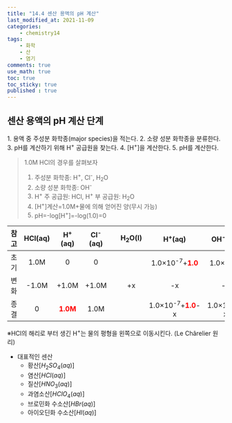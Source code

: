 ```yaml
---
title: "14.4 센산 용액의 pH 계산"
last_modified_at: 2021-11-09
categories:
    - chemistry14
tags:
    - 화학
    - 산
    - 염기
comments: true
use_math: true
toc: true
toc_sticky: true
published : true
---
```


<h2>센산 용액의 pH 계산 단계</h2>
1. 용액 중 주성분 화학종(major species)을 적는다.
2. 소량 성분 화학종을 분류한다.
3. pH를 계산하기 위해 H<sup>+</sup> 공급원을 찾는다.
4. [H<sup>+</sup>]을 계산한다.
5. pH를 계산한다.

> 1.0M HCl의 경우를 살펴보자
> 1. 주성분 화학종: H<sup>+</sup>, Cl<sup>-</sup>, H<sub>2</sub>O
> 2. 소량 성분 화학종: OH<sup>-</sup>
> 3. H<sup>+</sup> 주 공급원: HCl, H<sup>+</sup> 부 공급원: H<sub>2</sub>O
> 4. [H<sup>+</sup>]계산=1.0M+물에 의해 얻어진 양(무시 가능)
> 5. pH=-log[H<sup>+</sup>]=-log(1.0)=0

|참고|HCl(aq)|H<sup>+</sup>(aq)|Cl<sup>-</sup>(aq)||H<sub>2</sub>O(l)|H<sup>+</sup>(aq)|OH<sup>-</sup>(aq)|
|---|:---:|:---:|:---:|---|:---:|:---:|:---:|
|초기|1.0M|0|0|||1.0×10<sup>-7</sup>+<span style="color:red">**1.0**</span>|1.0×10<sup>-7</sup>|
|변화|-1.0M|+1.0M|+1.0M||+x|-x|-x|
|종결|0|<span style="color:red">**1.0M**</span>|1.0M|||1.0×10<sup>-7</sup>+<span style="color:red">**1.0**</span>-x|1.0×10<sup>-7</sup>-x|

※HCl의 해리로 부터 생긴 H<sup>+</sup>는 물의 평형을 왼쪽으로 이동시킨다. (Le Chârelier 원리)

- 대표적인 센산
    - 황산[$H_2SO_4(aq)$]
    - 염산[$HCl(aq)$]
    - 질산[$HNO_3(aq)$]
    - 과염소산[$HClO_4(aq)$]
    - 브로민화 수소산[$HBr(aq)$]
    - 아이오딘화 수소산[$HI(aq)$]